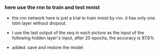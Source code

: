 ### here use the rnn to train and test mnist

* the rnn network here is just a trial to train mnist by rnn. it has only one lstm layer without dropout.

* I use the last output of the seq in each picture as the input of the following hidden layer's input, after 20 epochs, the accuracy is 97.6%

* added: save and restore the model


